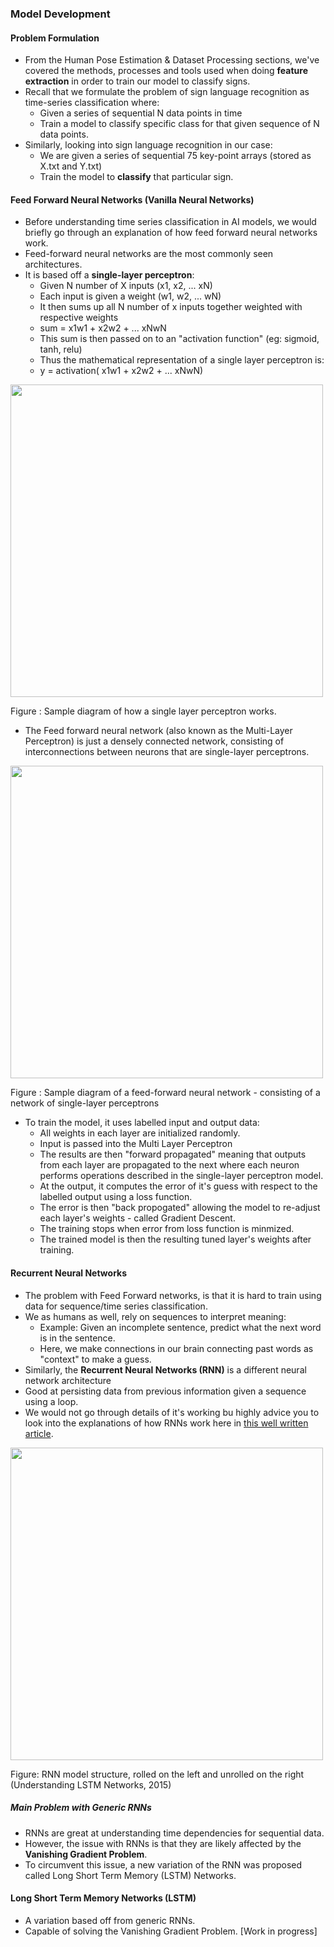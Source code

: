 ### Model Development

#### Problem Formulation
* From the Human Pose Estimation & Dataset Processing sections, we've covered the methods, processes and tools used when doing **feature extraction** in order to train our model to classify signs.
* Recall that we formulate the problem of sign language recognition as time-series classification where:
  * Given a series of sequential N data points in time
  * Train a model to classify specific class for that given sequence of N data points.
* Similarly, looking into sign language recognition in our case:
  * We are given a series of sequential 75 key-point arrays (stored as X.txt and Y.txt)
  * Train the model to **classify** that particular sign.

#### Feed Forward Neural Networks (Vanilla Neural Networks)
* Before understanding time series classification in AI models, we would briefly go through an explanation of how feed forward neural networks work.
* Feed-forward neural networks are the most commonly seen architectures.
* It is based off a **single-layer perceptron**:
  * Given N number of X inputs (x1, x2, ... xN)
  * Each input is given a weight (w1, w2, ... wN)
  * It then sums up all N number of x inputs together weighted with respective weights 
  * sum = x1w1 + x2w2 + ... xNwN
  * This sum is then passed on to an "activation function" (eg: sigmoid, tanh, relu)
  * Thus the mathematical representation of a single layer perceptron is:
  * y = activation( x1w1 + x2w2 + ... xNwN)


<div class="center-align">
  <img width=500px height=auto src="https://www.tutorialspoint.com/tensorflow/images/single_layer_perceptron.jpg">
  <p> Figure : Sample diagram of how a single layer perceptron works. </p>
</div>

* The Feed forward neural network (also known as the Multi-Layer Perceptron) is just a densely connected network, consisting of interconnections between neurons that are single-layer perceptrons.

<div class="center-align">
  <img width=500px height=auto src="https://www.researchgate.net/profile/Mohamed_Zahran6/publication/303875065/figure/fig4/AS:371118507610123@1465492955561/A-hypothetical-example-of-Multilayer-Perceptron-Network.png">
  <p> Figure : Sample diagram of a feed-forward neural network - consisting of a network of single-layer perceptrons</p>
</div>

* To train the model, it uses labelled input and output data:
  * All weights in each layer are initialized randomly. 
  * Input is passed into the Multi Layer Perceptron
  * The results are then "forward propagated" meaning that outputs from each layer are propagated to the next where each neuron performs operations described in the single-layer perceptron model.
  * At the output, it computes the error of it's guess with respect to the labelled output using a loss function.
  * The error is then "back propogated" allowing the model to re-adjust each layer's weights - called Gradient Descent.
  * The training stops when error from loss function is minmized.
  * The trained model is then the resulting tuned layer's weights after training.

#### Recurrent Neural Networks
* The problem with Feed Forward networks, is that it is hard to train using data for sequence/time series classification.
* We as humans as well, rely on sequences to interpret meaning:
  * Example: Given an incomplete sentence, predict what the next word is in the sentence.
  * Here, we make connections in our brain connecting past words as "context" to make a guess.
* Similarly, the **Recurrent Neural Networks (RNN)** is a different neural network architecture 
* Good at persisting data from previous information given a sequence using a loop.
* We would not go through details of it's working bu highly advice you to look into the explanations of how RNNs work here in [this well written article](https://colah.github.io/posts/2015-08-Understanding-LSTMs/).
  
<div class="center-align">
    <img width="500px;", height="auto" src="https://colah.github.io/posts/2015-08-Understanding-LSTMs/img/RNN-unrolled.png">
    <p> Figure: RNN model structure, rolled on the left and unrolled on the right (Understanding LSTM Networks, 2015) </p>
</div>

##### Main Problem with Generic RNNs
* RNNs are great at understanding time dependencies for sequential data.
* However, the issue with RNNs is that they are likely affected by the **Vanishing Gradient Problem**.
* To circumvent this issue, a new variation of the RNN was proposed called Long Short Term Memory (LSTM) Networks.

#### Long Short Term Memory Networks (LSTM)
* A variation based off from generic RNNs.
* Capable of solving the Vanishing Gradient Problem.
[Work in progress]
  



